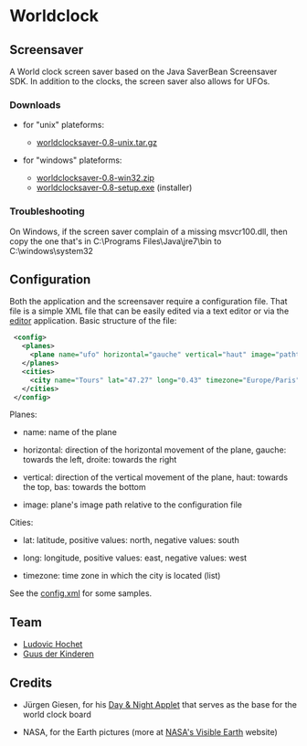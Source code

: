 # Worldclock

## Screensaver

A World clock screen saver based on the Java SaverBean Screensaver 
SDK. In addition to the clocks, the screen saver also allows for UFOs.

### Downloads

* for "unix" plateforms:

    *   [worldclocksaver-0.8-unix.tar.gz](https://dl.bintray.com/lhochet/Worldclock/worldclocksaver-0.8-unix.tar.gz)
*   for "windows" plateforms:

    *   [worldclocksaver-0.8-win32.zip](https://dl.bintray.com/lhochet/Worldclock/worldclocksaver-0.8-win32.zip)
    *   [worldclocksaver-0.8-setup.exe](https://dl.bintray.com/lhochet/Worldclock/worldclocksaver-0.8-setup.exe) (installer)

### Troubleshooting

On Windows, if the screen saver complain of a missing msvcr100.dll, 
then copy the one that's in C:\Programs Files\Java\jre7\bin to 
C:\windows\system32

## Configuration

Both the application and the screensaver require a configuration file.
That file is a simple XML file that can be easily edited via a text editor or via the [editor](#editor) application.
Basic structure of the file:

```xml
 <config>
   <planes>
     <plane name="ufo" horizontal="gauche" vertical="haut" image="pathto/ufo.png"/>
   </planes>
   <cities>
     <city name="Tours" lat="47.27" long="0.43" timezone="Europe/Paris"/>
   </cities>
 </config>

```

Planes:

*   name: name of the plane

*   horizontal: direction of the horizontal movement of the plane, gauche: towards the left, droite: towards the right

*   vertical: direction of the vertical movement of the plane, haut: towards the top, bas: towards the bottom

*   image: plane's image path relative to the configuration file

Cities:

*   lat: latitude, positive values: north, negative values: south

*   long: longitude, positive values: east, negative values: west

*   timezone: time zone in which the city is located (list)

See the [config.xml](config.xml) for some samples.


## Team

*   [Ludovic Hochet](https://github.com/lhochet)
*   [Guus der Kinderen](https://github.com/guusdk)

## Credits

*   Jürgen Giesen, for his [Day & Night Applet](http://www.geoastro.de/TNApplet/DN/index.html) that serves as the base for the world clock board

*   NASA, for the Earth pictures (more at [NASA's Visible Earth](http://visibleearth.nasa.gov/) website)
